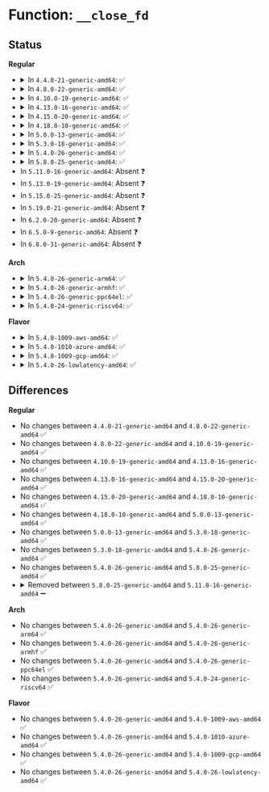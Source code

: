 # Function: <code>__close_fd</code>

## Status
<b>Regular</b>
<ul>
<li>
<details>
<summary>In <code>4.4.0-21-generic-amd64</code>: ✅</summary>

```c
int __close_fd(struct files_struct * files, unsigned int fd)
```

```json
{
  "name": "__close_fd",
  "collision_type": "Unique Global",
  "inline_type": "No",
  "funcs": [
    {
      "addr": 18446744071581116880,
      "name": "__close_fd",
      "external": true,
      "loc": "fs/file.c:634",
      "file": "fs/file.c",
      "inline": "seen, unknown",
      "caller_inline": [],
      "caller_func": [
        "fs/open.c:SyS_close",
        "fs/file.c:replace_fd"
      ]
    }
  ],
  "symbols": [
    {
      "addr": 18446744071581116880,
      "name": "__close_fd",
      "section": ".text",
      "bind": "STB_GLOBAL",
      "size": 193
    }
  ]
}
```
</details>
</li>
<li>
<details>
<summary>In <code>4.8.0-22-generic-amd64</code>: ✅</summary>

```c
int __close_fd(struct files_struct * files, unsigned int fd)
```

```json
{
  "name": "__close_fd",
  "collision_type": "Unique Global",
  "inline_type": "No",
  "funcs": [
    {
      "addr": 18446744071581282608,
      "name": "__close_fd",
      "external": true,
      "loc": "fs/file.c:635",
      "file": "fs/file.c",
      "inline": "seen, unknown",
      "caller_inline": [],
      "caller_func": [
        "fs/open.c:SyS_close",
        "fs/file.c:replace_fd"
      ]
    }
  ],
  "symbols": [
    {
      "addr": 18446744071581282608,
      "name": "__close_fd",
      "section": ".text",
      "bind": "STB_GLOBAL",
      "size": 176
    }
  ]
}
```
</details>
</li>
<li>
<details>
<summary>In <code>4.10.0-19-generic-amd64</code>: ✅</summary>

```c
int __close_fd(struct files_struct * files, unsigned int fd)
```

```json
{
  "name": "__close_fd",
  "collision_type": "Unique Global",
  "inline_type": "No",
  "funcs": [
    {
      "addr": 18446744071581361024,
      "name": "__close_fd",
      "external": true,
      "loc": "fs/file.c:635",
      "file": "fs/file.c",
      "inline": "seen, unknown",
      "caller_inline": [],
      "caller_func": [
        "fs/open.c:SyS_close",
        "fs/file.c:replace_fd"
      ]
    }
  ],
  "symbols": [
    {
      "addr": 18446744071581361024,
      "name": "__close_fd",
      "section": ".text",
      "bind": "STB_GLOBAL",
      "size": 173
    }
  ]
}
```
</details>
</li>
<li>
<details>
<summary>In <code>4.13.0-16-generic-amd64</code>: ✅</summary>

```c
int __close_fd(struct files_struct * files, unsigned int fd)
```

```json
{
  "name": "__close_fd",
  "collision_type": "Unique Global",
  "inline_type": "No",
  "funcs": [
    {
      "addr": 18446744071581416288,
      "name": "__close_fd",
      "external": true,
      "loc": "fs/file.c:621",
      "file": "fs/file.c",
      "inline": "seen, unknown",
      "caller_inline": [],
      "caller_func": [
        "fs/open.c:SyS_close",
        "fs/file.c:replace_fd"
      ]
    }
  ],
  "symbols": [
    {
      "addr": 18446744071581416288,
      "name": "__close_fd",
      "section": ".text",
      "bind": "STB_GLOBAL",
      "size": 173
    }
  ]
}
```
</details>
</li>
<li>
<details>
<summary>In <code>4.15.0-20-generic-amd64</code>: ✅</summary>

```c
int __close_fd(struct files_struct * files, unsigned int fd)
```

```json
{
  "name": "__close_fd",
  "collision_type": "Unique Global",
  "inline_type": "No",
  "funcs": [
    {
      "addr": 18446744071581557824,
      "name": "__close_fd",
      "external": true,
      "loc": "fs/file.c:625",
      "file": "fs/file.c",
      "inline": "seen, unknown",
      "caller_inline": [],
      "caller_func": [
        "fs/open.c:SyS_close",
        "fs/file.c:replace_fd"
      ]
    }
  ],
  "symbols": [
    {
      "addr": 18446744071581557824,
      "name": "__close_fd",
      "section": ".text",
      "bind": "STB_GLOBAL",
      "size": 157
    }
  ]
}
```
</details>
</li>
<li>
<details>
<summary>In <code>4.18.0-10-generic-amd64</code>: ✅</summary>

```c
int __close_fd(struct files_struct * files, unsigned int fd)
```

```json
{
  "name": "__close_fd",
  "collision_type": "Unique Global",
  "inline_type": "No",
  "funcs": [
    {
      "addr": 18446744071581712816,
      "name": "__close_fd",
      "external": true,
      "loc": "fs/file.c:620",
      "file": "fs/file.c",
      "inline": "seen, unknown",
      "caller_inline": [],
      "caller_func": [
        "init/do_mounts_md.c:md_run_setup",
        "init/do_mounts_md.c:md_setup_drive",
        "init/do_mounts_md.c:md_setup_drive",
        "init/do_mounts_md.c:md_setup_drive",
        "init/initramfs.c:do_copy",
        "fs/open.c:__ia32_sys_close",
        "fs/open.c:__x64_sys_close",
        "fs/file.c:replace_fd"
      ]
    }
  ],
  "symbols": [
    {
      "addr": 18446744071581712816,
      "name": "__close_fd",
      "section": ".text",
      "bind": "STB_GLOBAL",
      "size": 159
    }
  ]
}
```
</details>
</li>
<li>
<details>
<summary>In <code>5.0.0-13-generic-amd64</code>: ✅</summary>

```c
int __close_fd(struct files_struct * files, unsigned int fd)
```

```json
{
  "name": "__close_fd",
  "collision_type": "Unique Global",
  "inline_type": "No",
  "funcs": [
    {
      "addr": 18446744071581799328,
      "name": "__close_fd",
      "external": true,
      "loc": "fs/file.c:620",
      "file": "fs/file.c",
      "inline": "seen, unknown",
      "caller_inline": [],
      "caller_func": [
        "init/do_mounts_md.c:md_run_setup",
        "init/do_mounts_md.c:md_setup_drive",
        "init/do_mounts_md.c:md_setup_drive",
        "init/do_mounts_md.c:md_setup_drive",
        "init/initramfs.c:do_copy",
        "fs/open.c:__ia32_sys_close",
        "fs/open.c:__x64_sys_close",
        "fs/file.c:replace_fd"
      ]
    }
  ],
  "symbols": [
    {
      "addr": 18446744071581799328,
      "name": "__close_fd",
      "section": ".text",
      "bind": "STB_GLOBAL",
      "size": 159
    }
  ]
}
```
</details>
</li>
<li>
<details>
<summary>In <code>5.3.0-18-generic-amd64</code>: ✅</summary>

```c
int __close_fd(struct files_struct * files, unsigned int fd)
```

```json
{
  "name": "__close_fd",
  "collision_type": "Unique Global",
  "inline_type": "No",
  "funcs": [
    {
      "addr": 18446744071581918144,
      "name": "__close_fd",
      "external": true,
      "loc": "fs/file.c:621",
      "file": "fs/file.c",
      "inline": "seen, unknown",
      "caller_inline": [],
      "caller_func": [
        "init/do_mounts_md.c:md_run_setup",
        "init/do_mounts_md.c:md_setup_drive",
        "init/do_mounts_md.c:md_setup_drive",
        "init/do_mounts_md.c:md_setup_drive",
        "init/initramfs.c:do_copy",
        "fs/open.c:__ia32_sys_close",
        "fs/open.c:__x64_sys_close",
        "fs/file.c:replace_fd"
      ]
    }
  ],
  "symbols": [
    {
      "addr": 18446744071581918144,
      "name": "__close_fd",
      "section": ".text",
      "bind": "STB_GLOBAL",
      "size": 159
    }
  ]
}
```
</details>
</li>
<li>
<details>
<summary>In <code>5.4.0-26-generic-amd64</code>: ✅</summary>

```c
int __close_fd(struct files_struct * files, unsigned int fd)
```

```json
{
  "name": "__close_fd",
  "collision_type": "Unique Global",
  "inline_type": "No",
  "funcs": [
    {
      "addr": 18446744071581990528,
      "name": "__close_fd",
      "external": true,
      "loc": "fs/file.c:621",
      "file": "fs/file.c",
      "inline": "seen, unknown",
      "caller_inline": [],
      "caller_func": [
        "init/do_mounts_md.c:md_run_setup",
        "init/do_mounts_md.c:md_setup_drive",
        "init/do_mounts_md.c:md_setup_drive",
        "init/do_mounts_md.c:md_setup_drive",
        "init/initramfs.c:do_copy",
        "fs/open.c:__ia32_sys_close",
        "fs/open.c:__x64_sys_close",
        "fs/file.c:replace_fd"
      ]
    }
  ],
  "symbols": [
    {
      "addr": 18446744071581990528,
      "name": "__close_fd",
      "section": ".text",
      "bind": "STB_GLOBAL",
      "size": 159
    }
  ]
}
```
</details>
</li>
<li>
<details>
<summary>In <code>5.8.0-25-generic-amd64</code>: ✅</summary>

```c
int __close_fd(struct files_struct * files, unsigned int fd)
```

```json
{
  "name": "__close_fd",
  "collision_type": "Unique Global",
  "inline_type": "No",
  "funcs": [
    {
      "addr": 18446744071582224320,
      "name": "__close_fd",
      "external": true,
      "loc": "fs/file.c:626",
      "file": "fs/file.c",
      "inline": "seen, unknown",
      "caller_inline": [],
      "caller_func": [
        "init/initramfs.c:do_copy",
        "fs/open.c:__ia32_sys_close",
        "fs/open.c:__x64_sys_close",
        "fs/file.c:replace_fd"
      ]
    }
  ],
  "symbols": [
    {
      "addr": 18446744071582224320,
      "name": "__close_fd",
      "section": ".text",
      "bind": "STB_GLOBAL",
      "size": 159
    }
  ]
}
```
</details>
</li>
<li>
In <code>5.11.0-16-generic-amd64</code>: Absent ❓
</li>
<li>
In <code>5.13.0-19-generic-amd64</code>: Absent ❓
</li>
<li>
In <code>5.15.0-25-generic-amd64</code>: Absent ❓
</li>
<li>
In <code>5.19.0-21-generic-amd64</code>: Absent ❓
</li>
<li>
In <code>6.2.0-20-generic-amd64</code>: Absent ❓
</li>
<li>
In <code>6.5.0-9-generic-amd64</code>: Absent ❓
</li>
<li>
In <code>6.8.0-31-generic-amd64</code>: Absent ❓
</li>
</ul>
<b>Arch</b>
<ul>
<li>
<details>
<summary>In <code>5.4.0-26-generic-arm64</code>: ✅</summary>

```c
int __close_fd(struct files_struct * files, unsigned int fd)
```

```json
{
  "name": "__close_fd",
  "collision_type": "Unique Global",
  "inline_type": "No",
  "funcs": [
    {
      "addr": 18446603336493502864,
      "name": "__close_fd",
      "external": true,
      "loc": "fs/file.c:621",
      "file": "fs/file.c",
      "inline": "seen, unknown",
      "caller_inline": [],
      "caller_func": [
        "init/do_mounts_md.c:md_run_setup",
        "init/do_mounts_md.c:md_setup_drive",
        "init/do_mounts_md.c:md_setup_drive",
        "init/do_mounts_md.c:md_setup_drive",
        "init/initramfs.c:do_copy",
        "fs/open.c:__arm64_sys_close",
        "fs/file.c:replace_fd"
      ]
    }
  ],
  "symbols": [
    {
      "addr": 18446603336493502864,
      "name": "__close_fd",
      "section": ".text",
      "bind": "STB_GLOBAL",
      "size": 304
    }
  ]
}
```
</details>
</li>
<li>
<details>
<summary>In <code>5.4.0-26-generic-armhf</code>: ✅</summary>

```c
int __close_fd(struct files_struct * files, unsigned int fd)
```

```json
{
  "name": "__close_fd",
  "collision_type": "Unique Global",
  "inline_type": "No",
  "funcs": [
    {
      "addr": 3227061580,
      "name": "__close_fd",
      "external": true,
      "loc": "fs/file.c:621",
      "file": "fs/file.c",
      "inline": "seen, unknown",
      "caller_inline": [],
      "caller_func": [
        "init/do_mounts_md.c:md_run_setup",
        "init/do_mounts_md.c:md_setup_drive",
        "init/do_mounts_md.c:md_setup_drive",
        "init/do_mounts_md.c:md_setup_drive",
        "init/initramfs.c:do_copy",
        "fs/open.c:__se_sys_close",
        "fs/file.c:replace_fd"
      ]
    }
  ],
  "symbols": [
    {
      "addr": 3227061580,
      "name": "__close_fd",
      "section": ".text",
      "bind": "STB_GLOBAL",
      "size": 236
    }
  ]
}
```
</details>
</li>
<li>
<details>
<summary>In <code>5.4.0-26-generic-ppc64el</code>: ✅</summary>

```c
int __close_fd(struct files_struct * files, unsigned int fd)
```

```json
{
  "name": "__close_fd",
  "collision_type": "Unique Global",
  "inline_type": "No",
  "funcs": [
    {
      "addr": 13835058055287067344,
      "name": "__close_fd",
      "external": true,
      "loc": "fs/file.c:621",
      "file": "fs/file.c",
      "inline": "seen, unknown",
      "caller_inline": [],
      "caller_func": [
        "init/do_mounts_md.c:md_run_setup",
        "init/do_mounts_md.c:md_setup_drive",
        "init/do_mounts_md.c:md_setup_drive",
        "init/do_mounts_md.c:md_setup_drive",
        "init/initramfs.c:do_copy",
        "fs/open.c:__se_sys_close",
        "fs/file.c:replace_fd"
      ]
    }
  ],
  "symbols": [
    {
      "addr": 13835058055287067344,
      "name": "__close_fd",
      "section": ".text",
      "bind": "STB_GLOBAL",
      "size": 368
    }
  ]
}
```
</details>
</li>
<li>
<details>
<summary>In <code>5.4.0-24-generic-riscv64</code>: ✅</summary>

```c
int __close_fd(struct files_struct * files, unsigned int fd)
```

```json
{
  "name": "__close_fd",
  "collision_type": "Unique Global",
  "inline_type": "No",
  "funcs": [
    {
      "addr": 18446743936273176944,
      "name": "__close_fd",
      "external": true,
      "loc": "fs/file.c:621",
      "file": "fs/file.c",
      "inline": "seen, unknown",
      "caller_inline": [],
      "caller_func": [
        "init/do_mounts_md.c:md_run_setup",
        "init/do_mounts_md.c:md_setup_drive",
        "init/do_mounts_md.c:md_setup_drive",
        "init/do_mounts_md.c:md_setup_drive",
        "init/initramfs.c:do_copy",
        "fs/open.c:__se_sys_close",
        "fs/file.c:replace_fd"
      ]
    }
  ],
  "symbols": [
    {
      "addr": 18446743936273176944,
      "name": "__close_fd",
      "section": ".text",
      "bind": "STB_GLOBAL",
      "size": 314
    }
  ]
}
```
</details>
</li>
</ul>
<b>Flavor</b>
<ul>
<li>
<details>
<summary>In <code>5.4.0-1009-aws-amd64</code>: ✅</summary>

```c
int __close_fd(struct files_struct * files, unsigned int fd)
```

```json
{
  "name": "__close_fd",
  "collision_type": "Unique Global",
  "inline_type": "No",
  "funcs": [
    {
      "addr": 18446744071581959264,
      "name": "__close_fd",
      "external": true,
      "loc": "fs/file.c:621",
      "file": "fs/file.c",
      "inline": "seen, unknown",
      "caller_inline": [],
      "caller_func": [
        "init/do_mounts_md.c:md_run_setup",
        "init/do_mounts_md.c:md_setup_drive",
        "init/do_mounts_md.c:md_setup_drive",
        "init/do_mounts_md.c:md_setup_drive",
        "init/initramfs.c:do_copy",
        "fs/open.c:__ia32_sys_close",
        "fs/open.c:__x64_sys_close",
        "fs/file.c:replace_fd"
      ]
    }
  ],
  "symbols": [
    {
      "addr": 18446744071581959264,
      "name": "__close_fd",
      "section": ".text",
      "bind": "STB_GLOBAL",
      "size": 159
    }
  ]
}
```
</details>
</li>
<li>
<details>
<summary>In <code>5.4.0-1010-azure-amd64</code>: ✅</summary>

```c
int __close_fd(struct files_struct * files, unsigned int fd)
```

```json
{
  "name": "__close_fd",
  "collision_type": "Unique Global",
  "inline_type": "No",
  "funcs": [
    {
      "addr": 18446744071581896832,
      "name": "__close_fd",
      "external": true,
      "loc": "fs/file.c:621",
      "file": "fs/file.c",
      "inline": "seen, unknown",
      "caller_inline": [],
      "caller_func": [
        "init/do_mounts_md.c:md_run_setup",
        "init/do_mounts_md.c:md_setup_drive",
        "init/do_mounts_md.c:md_setup_drive",
        "init/do_mounts_md.c:md_setup_drive",
        "init/initramfs.c:do_copy",
        "fs/open.c:__ia32_sys_close",
        "fs/open.c:__x64_sys_close",
        "fs/file.c:replace_fd"
      ]
    }
  ],
  "symbols": [
    {
      "addr": 18446744071581896832,
      "name": "__close_fd",
      "section": ".text",
      "bind": "STB_GLOBAL",
      "size": 159
    }
  ]
}
```
</details>
</li>
<li>
<details>
<summary>In <code>5.4.0-1009-gcp-amd64</code>: ✅</summary>

```c
int __close_fd(struct files_struct * files, unsigned int fd)
```

```json
{
  "name": "__close_fd",
  "collision_type": "Unique Global",
  "inline_type": "No",
  "funcs": [
    {
      "addr": 18446744071581950576,
      "name": "__close_fd",
      "external": true,
      "loc": "fs/file.c:621",
      "file": "fs/file.c",
      "inline": "seen, unknown",
      "caller_inline": [],
      "caller_func": [
        "init/do_mounts_md.c:md_run_setup",
        "init/do_mounts_md.c:md_setup_drive",
        "init/do_mounts_md.c:md_setup_drive",
        "init/do_mounts_md.c:md_setup_drive",
        "init/initramfs.c:do_copy",
        "fs/open.c:__ia32_sys_close",
        "fs/open.c:__x64_sys_close",
        "fs/file.c:replace_fd"
      ]
    }
  ],
  "symbols": [
    {
      "addr": 18446744071581950576,
      "name": "__close_fd",
      "section": ".text",
      "bind": "STB_GLOBAL",
      "size": 159
    }
  ]
}
```
</details>
</li>
<li>
<details>
<summary>In <code>5.4.0-26-lowlatency-amd64</code>: ✅</summary>

```c
int __close_fd(struct files_struct * files, unsigned int fd)
```

```json
{
  "name": "__close_fd",
  "collision_type": "Unique Global",
  "inline_type": "No",
  "funcs": [
    {
      "addr": 18446744071582018864,
      "name": "__close_fd",
      "external": true,
      "loc": "fs/file.c:621",
      "file": "fs/file.c",
      "inline": "seen, unknown",
      "caller_inline": [],
      "caller_func": [
        "init/do_mounts_md.c:md_run_setup",
        "init/do_mounts_md.c:md_setup_drive",
        "init/do_mounts_md.c:md_setup_drive",
        "init/do_mounts_md.c:md_setup_drive",
        "init/initramfs.c:do_copy",
        "fs/open.c:__ia32_sys_close",
        "fs/open.c:__x64_sys_close",
        "fs/file.c:replace_fd"
      ]
    }
  ],
  "symbols": [
    {
      "addr": 18446744071582018864,
      "name": "__close_fd",
      "section": ".text",
      "bind": "STB_GLOBAL",
      "size": 159
    }
  ]
}
```
</details>
</li>
</ul>

## Differences
<b>Regular</b>
<ul>
<li>
No changes between <code>4.4.0-21-generic-amd64</code> and <code>4.8.0-22-generic-amd64</code> ✅
</li>
<li>
No changes between <code>4.8.0-22-generic-amd64</code> and <code>4.10.0-19-generic-amd64</code> ✅
</li>
<li>
No changes between <code>4.10.0-19-generic-amd64</code> and <code>4.13.0-16-generic-amd64</code> ✅
</li>
<li>
No changes between <code>4.13.0-16-generic-amd64</code> and <code>4.15.0-20-generic-amd64</code> ✅
</li>
<li>
No changes between <code>4.15.0-20-generic-amd64</code> and <code>4.18.0-10-generic-amd64</code> ✅
</li>
<li>
No changes between <code>4.18.0-10-generic-amd64</code> and <code>5.0.0-13-generic-amd64</code> ✅
</li>
<li>
No changes between <code>5.0.0-13-generic-amd64</code> and <code>5.3.0-18-generic-amd64</code> ✅
</li>
<li>
No changes between <code>5.3.0-18-generic-amd64</code> and <code>5.4.0-26-generic-amd64</code> ✅
</li>
<li>
No changes between <code>5.4.0-26-generic-amd64</code> and <code>5.8.0-25-generic-amd64</code> ✅
</li>
<li>
<details>
<summary>Removed between <code>5.8.0-25-generic-amd64</code> and <code>5.11.0-16-generic-amd64</code> ➖</summary>

```c
int __close_fd(struct files_struct * files, unsigned int fd)
```
</details>
</li>
</ul>
<b>Arch</b>
<ul>
<li>
No changes between <code>5.4.0-26-generic-amd64</code> and <code>5.4.0-26-generic-arm64</code> ✅
</li>
<li>
No changes between <code>5.4.0-26-generic-amd64</code> and <code>5.4.0-26-generic-armhf</code> ✅
</li>
<li>
No changes between <code>5.4.0-26-generic-amd64</code> and <code>5.4.0-26-generic-ppc64el</code> ✅
</li>
<li>
No changes between <code>5.4.0-26-generic-amd64</code> and <code>5.4.0-24-generic-riscv64</code> ✅
</li>
</ul>
<b>Flavor</b>
<ul>
<li>
No changes between <code>5.4.0-26-generic-amd64</code> and <code>5.4.0-1009-aws-amd64</code> ✅
</li>
<li>
No changes between <code>5.4.0-26-generic-amd64</code> and <code>5.4.0-1010-azure-amd64</code> ✅
</li>
<li>
No changes between <code>5.4.0-26-generic-amd64</code> and <code>5.4.0-1009-gcp-amd64</code> ✅
</li>
<li>
No changes between <code>5.4.0-26-generic-amd64</code> and <code>5.4.0-26-lowlatency-amd64</code> ✅
</li>
</ul>
